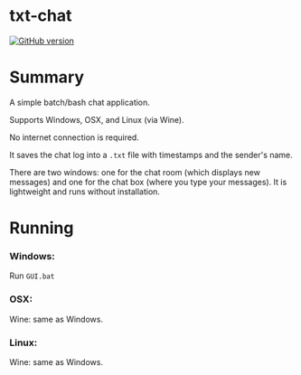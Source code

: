 # txt-chat
[![GitHub version](https://badge.fury.io/gh/GGAALL98%2Ftxt-chat.svg)](http://badge.fury.io/gh/GGAALL98%2Ftxt-chat)

# Summary
A simple batch/bash chat application.

Supports Windows, OSX, and Linux (via Wine).

No internet connection is required.

It saves the chat log into a `.txt` file with timestamps and the sender's name.

There are two windows: one for the chat room (which displays new messages) and one for the chat box (where you type your messages). It is lightweight and runs without installation.

# Running
### Windows:
Run `GUI.bat`

### OSX:
Wine: same as Windows.

### Linux:
Wine: same as Windows.
